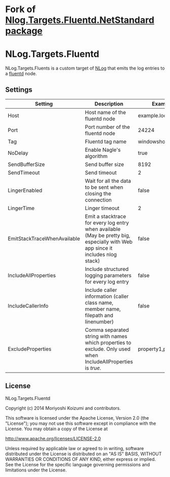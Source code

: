 # Fork of [Nlog.Targets.Fluentd.NetStandard package](https://github.com/jcapellman/NLog.Targets.Fluentd)

# NLog.Targets.Fluentd

NLog.Targets.Fluents is a custom target of [NLog](https://github.com/nlog/NLog) that emits the log entries to a [fluentd](http://www.fluentd.org/) node.

## Settings

| Setting                     | Description                                                                                                   | Example             |
| --------------------------- | ------------------------------------------------------------------------------------------------------------- | ------------------- |
| Host                        | Host name of the fluentd node                                                                                 | example.local       |
| Port                        | Port number of the fluentd node                                                                               | 24224               |
| Tag                         | Fluentd tag name                                                                                              | windowshost         |
| NoDelay                     | Enable Nagle's algorithm                                                                                      | true                |
| SendBufferSize              | Send buffer size                                                                                              | 8192                |
| SendTimeout                 | Send timeout                                                                                                  | 2                   |
| LingerEnabled               | Wait for all the data to be sent when closing the connection                                                  | false               |
| LingerTime                  | Linger timeout                                                                                                | 2                   |
| EmitStackTraceWhenAvailable | Emit a stacktrace for every log entry when available  (May be pretty big, especially with Web app since it includes nlog stack)                                                        | false               |
| IncludeAllProperties        | Include structured logging parameters for every log entry                                                     | false               |
| IncludeCallerInfo           | Include caller information (caller class name, member name, filepath and linenumber)                          | false               |
| ExcludeProperties           | Comma separated string with names which properties to exclude. Only used when IncludeAllProperties is _true_. | property1,property2 |

## License

NLog.Targets.Fluentd

Copyright (c) 2014 Moriyoshi Koizumi and contributors.

This software is licensed under the Apache License, Version 2.0 (the "License");
you may not use this software except in compliance with the License.
You may obtain a copy of the License at

http://www.apache.org/licenses/LICENSE-2.0

Unless required by applicable law or agreed to in writing, software
distributed under the License is distributed on an "AS IS" BASIS,
WITHOUT WARRANTIES OR CONDITIONS OF ANY KIND, either express or implied.
See the License for the specific language governing permissions and
limitations under the License.
